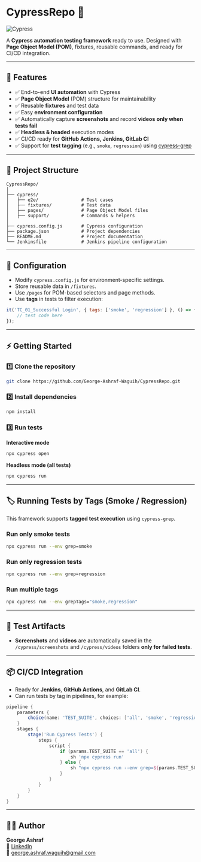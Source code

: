# CypressRepo 🚀  
![Cypress](https://img.shields.io/badge/Cypress-12.x-brightgreen?logo=cypress)

A **Cypress automation testing framework** ready to use.
Designed with **Page Object Model (POM)**, fixtures, reusable commands, and ready for CI/CD integration.

---

## 📌 Features
- ✅ End-to-end **UI automation** with Cypress  
- ✅ **Page Object Model** (POM) structure for maintainability  
- ✅ Reusable **fixtures** and test data  
- ✅ Easy **environment configuration**  
- ✅ Automatically capture **screenshots** and record **videos** **only when tests fail**
- ✅ **Headless & headed** execution modes  
- ✅ CI/CD ready for **GitHub Actions, Jenkins, GitLab CI**
- ✅ Support for **test tagging** (e.g., `smoke`, `regression`) using [cypress-grep](https://github.com/cypress-io/cypress-grep)

---

## 📂 Project Structure
```plaintext
CypressRepo/
│
├── cypress/
│   ├── e2e/                # Test cases
│   ├── fixtures/           # Test data
│   ├── pages/              # Page Object Model files
│   ├── support/            # Commands & helpers
│
├── cypress.config.js       # Cypress configuration
├── package.json            # Project dependencies
├── README.md               # Project documentation
└── Jenkinsfile             # Jenkins pipeline configuration
```

---

## 🔧 Configuration
- Modify `cypress.config.js` for environment-specific settings.  
- Store reusable data in `/fixtures`.  
- Use `/pages` for POM-based selectors and page methods.  
- Use **tags** in tests to filter execution:
```javascript
it('TC_01_Successful Login', { tags: ['smoke', 'regression'] }, () => {
    // test code here
});
```

---

## ⚡ Getting Started

### 1️⃣ Clone the repository
```bash
git clone https://github.com/George-Ashraf-Waguih/CypressRepo.git
```

### 2️⃣ Install dependencies
```bash
npm install
```

### 3️⃣ Run tests  

**Interactive mode**  
```bash
npx cypress open
```

**Headless mode (all tests)**  
```bash
npx cypress run
```

---

## 🏷 Running Tests by Tags (Smoke / Regression)

This framework supports **tagged test execution** using `cypress-grep`.

### Run only **smoke** tests
```bash
npx cypress run --env grep=smoke
```

### Run only **regression** tests
```bash
npx cypress run --env grep=regression
```

### Run multiple tags
```bash
npx cypress run --env grepTags="smoke,regression"
```

---

## 📸 Test Artifacts
- **Screenshots** and **videos** are automatically saved in the `/cypress/screenshots` and `/cypress/videos` folders **only for failed tests**.

---

## 📦 CI/CD Integration
- Ready for **Jenkins**, **GitHub Actions**, and **GitLab CI**.
- Can run tests by tag in pipelines, for example:
```groovy
pipeline {
    parameters {
        choice(name: 'TEST_SUITE', choices: ['all', 'smoke', 'regression'], description: 'Select test suite to run')
    }
    stages {
        stage('Run Cypress Tests') {
            steps {
                script {
                    if (params.TEST_SUITE == 'all') {
                        sh 'npx cypress run'
                    } else {
                        sh "npx cypress run --env grep=${params.TEST_SUITE}"
                    }
                }
            }
        }
    }
}
```

---

## 👨‍💻 Author
**George Ashraf**  
💼 [LinkedIn](https://www.linkedin.com/in/george-ashraf/)  
📧 george.ashraf.waguih@gmail.com
